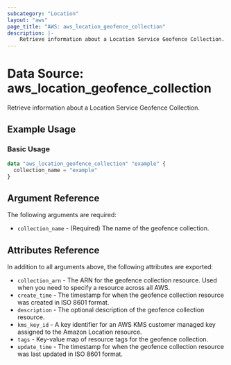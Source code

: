 ```yaml
---
subcategory: "Location"
layout: "aws"
page_title: "AWS: aws_location_geofence_collection"
description: |-
    Retrieve information about a Location Service Geofence Collection.
---
```


# Data Source: aws_location_geofence_collection

Retrieve information about a Location Service Geofence Collection.

## Example Usage

### Basic Usage

```terraform
data "aws_location_geofence_collection" "example" {
  collection_name = "example"
}
```

## Argument Reference

The following arguments are required:

* `collection_name` - (Required) The name of the geofence collection.

## Attributes Reference

In addition to all arguments above, the following attributes are exported:

* `collection_arn` - The ARN for the geofence collection resource. Used when you need to specify a resource across all AWS.
* `create_time` - The timestamp for when the geofence collection resource was created in ISO 8601 format.
* `description` - The optional description of the geofence collection resource.
* `kms_key_id` - A key identifier for an AWS KMS customer managed key assigned to the Amazon Location resource.
* `tags` - Key-value map of resource tags for the geofence collection.
* `update_time` - The timestamp for when the geofence collection resource was last updated in ISO 8601 format.
